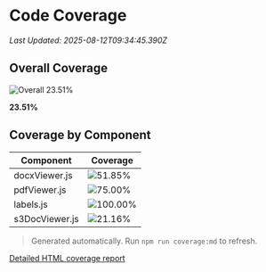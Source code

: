 # Code Coverage

_Last Updated: 2025-08-12T09:34:45.390Z_

## Overall Coverage

![Overall 23.51%](https://progress-bar.dev/24?scale=100&width=500&suffix=%25)

**23.51%**

## Coverage by Component

| Component | Coverage |
| --- | --- |
| docxViewer.js | ![51.85%](https://img.shields.io/badge/-51.85%25-orange?label=) |
| pdfViewer.js | ![75.00%](https://img.shields.io/badge/-75.00%25-yellow?label=) |
| labels.js | ![100.00%](https://img.shields.io/badge/-100.00%25-brightgreen?label=) |
| s3DocViewer.js | ![21.16%](https://img.shields.io/badge/-21.16%25-red?label=) |

> Generated automatically. Run `npm run coverage:md` to refresh.

[Detailed HTML coverage report](../coverage/lcov-report/index.html)

